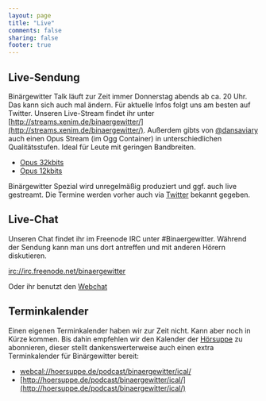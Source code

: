 ```yaml
---
layout: page
title: "Live"
comments: false
sharing: false
footer: true
---
```

## Live-Sendung
Binärgewitter Talk läuft zur Zeit immer Donnerstag abends ab ca. 20 Uhr. Das kann sich auch mal ändern. Für aktuelle Infos folgt uns am besten auf Twitter. Unseren Live-Stream findet ihr unter 
[http://streams.xenim.de/binaergewitter/](http://streams.xenim.de/binaergewitter/).
Außerdem gibts von [@dansaviary](http://twitter.com/dansaviary) auch einen Opus Stream (im Ogg Container) in unterschiedlichen Qualitätsstufen. Ideal für Leute mit geringen Bandbreiten.

* [Opus 32kbits](http://stream.xenim.imake.io/binaergewitter_32.ogg)
* [Opus 12kbits](http://stream.xenim.imake.io/binaergewitter_12.ogg)

Binärgewitter Spezial wird unregelmäßig produziert und ggf. auch live gestreamt. Die Termine werden vorher auch via [Twitter](http://twitter.com/binaergewitter) bekannt gegeben.

## Live-Chat

Unseren Chat findet ihr im Freenode IRC unter \#Binaergewitter. Während der Sendung kann man uns dort antreffen und mit anderen Hörern diskutieren.

[irc://irc.freenode.net/binaergewitter](irc://irc.freenode.net/binaergewitter)

Oder ihr benutzt den [Webchat](http://webchat.freenode.net/?channels=binaergewitter)

## Terminkalender

Einen eigenen Terminkalender haben wir zur Zeit nicht. Kann aber noch in Kürze kommen. Bis dahin empfehlen wir den Kalender der [Hörsuppe](http://hoersuppe.de) zu abonnieren, dieser stellt dankenswerterweise auch einen extra Terminkalender für Binärgewitter bereit:

* [webcal://hoersuppe.de/podcast/binaergewitter/ical/](webcal://hoersuppe.de/podcast/binaergewitter/ical/)
* [http://hoersuppe.de/podcast/binaergewitter/ical/](http://hoersuppe.de/podcast/binaergewitter/ical/)
